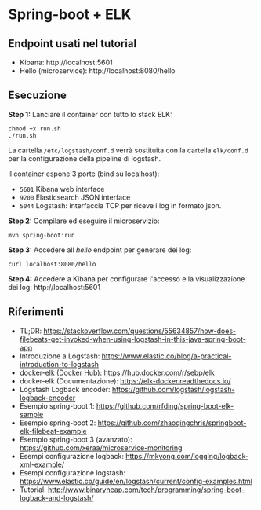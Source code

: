 # Spring-boot + ELK

## Endpoint usati nel tutorial

- Kibana: http://localhost:5601
- Hello (microservice): http://localhost:8080/hello

## Esecuzione

**Step 1:** Lanciare il container con tutto lo stack ELK:

```text
chmod +x run.sh
./run.sh
```

La cartella `/etc/logstash/conf.d` verrà sostituita con la cartella `elk/conf.d` per la configurazione della pipeline di logstash.

Il container espone 3 porte (bind su localhost):
- `5601` Kibana web interface
- `9200` Elasticsearch JSON interface
- `5044` Logstash: interfaccia TCP per riceve i log in formato json.

**Step 2:** Compilare ed eseguire il microservizio:
```text
mvn spring-boot:run
```

**Step 3:** Accedere all *hello* endpoint per generare dei log:
```text
curl localhost:8080/hello
```

**Step 4:** Accedere a Kibana per configurare l'accesso e la visualizzazione dei log: http://localhost:5601

## Riferimenti
- TL;DR: https://stackoverflow.com/questions/55634857/how-does-filebeats-get-invoked-when-using-logstash-in-this-java-spring-boot-app
- Introduzione a Logstash: https://www.elastic.co/blog/a-practical-introduction-to-logstash
- docker-elk (Docker Hub): https://hub.docker.com/r/sebp/elk
- docker-elk (Documentazione): https://elk-docker.readthedocs.io/
- Logstash Logback encoder: https://github.com/logstash/logstash-logback-encoder 
- Esempio spring-boot 1: https://github.com/rfding/spring-boot-elk-sample
- Esempio spring-boot 2: https://github.com/zhaoqingchris/springboot-elk-filebeat-example
- Esempio spring-boot 3 (avanzato):
https://github.com/xeraa/microservice-monitoring
- Esempi configurazione logback: https://mkyong.com/logging/logback-xml-example/
- Esempi configurazione logstash: https://www.elastic.co/guide/en/logstash/current/config-examples.html
- Tutorial: http://www.binaryheap.com/tech/programming/spring-boot-logback-and-logstash/
